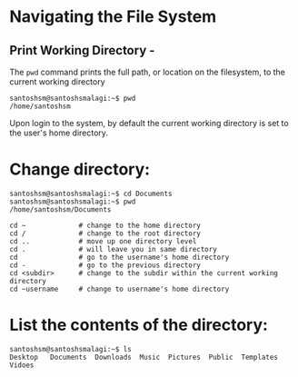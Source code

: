 # Navigating the File System

## Print Working Directory - 
The ```pwd``` command prints the full path, or location on the filesystem, to the current working directory

```console
santoshsm@santoshsmalagi:~$ pwd
/home/santoshsm
```
Upon login to the system, by default the current working directory is set to the user's home directory.

# Change directory:
```console
santoshsm@santoshsmalagi:~$ cd Documents
santoshsm@santoshsmalagi:~$ pwd
/home/santoshsm/Documents
```
```Shell
cd ~             # change to the home directory
cd /             # change to the root directory
cd ..            # move up one directory level
cd .             # will leave you in same directory
cd               # go to the username's home directory
cd -             # go to the previous directory
cd <subdir>      # change to the subdir within the current working directory
cd ~username     # change to username's home directory
```

# List the contents of the directory:
```console
santoshsm@santoshsmalagi:~$ ls
Desktop   Documents  Downloads  Music  Pictures  Public  Templates  Vidoes
```

